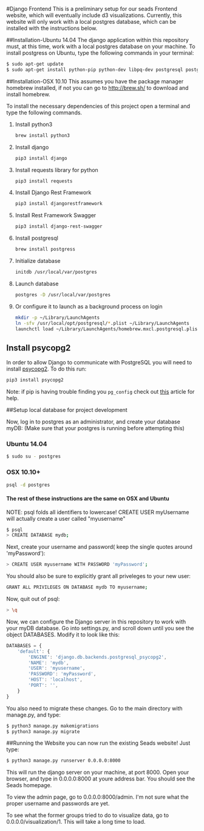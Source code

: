#Django Frontend
This is a preliminary setup for our seads Frontend website, which will eventually include d3 visualizations. Currently, this website will only work with a local postgres database, which can be installed with the instructions below.

##Installation-Ubuntu 14.04
The django application within this repository must, at this time, work with a local postgres database on your machine. To install postgress on Ubuntu, type the following commands in your terminal:
```sh
$ sudo apt-get update
$ sudo apt-get install python-pip python-dev libpq-dev postgresql postgresql-contrib
```
##Installation-OSX 10.10
This assumes you have the package manager homebrew installed, if not you can go to http://brew.sh/ to download and install homebrew.

To install the necessary dependencies of this project open a terminal and type the following commands.

1. Install python3

    ```sh
    brew install python3
    ```

2. Install django

    ```sh
    pip3 install django
    ```

3. Install requests library for python

    ```sh
    pip3 install requests
    ```

4. Install Django Rest Framework

    ```sh
    pip3 install djangorestframework
    ```

5. Install Rest Framework Swagger

    ```sh
    pip3 install django-rest-swagger
    ```

6. Install postgresql

    ```sh
    brew install postgress
    ```

7. Initialize database

    ```sh
    initdb /usr/local/var/postgres
    ```

8. Launch database

    ```sh
    postgres -D /usr/local/var/postgres
    ```

9. Or configure it to launch as a background process on login
    ```sh
    mkdir -p ~/Library/LaunchAgents
    ln -sfv /usr/local/opt/postgresql/*.plist ~/Library/LaunchAgents
    launchctl load ~/Library/LaunchAgents/homebrew.mxcl.postgresql.plist
    ```

## Install psycopg2
In order to allow Django to communicate with PostgreSQL you will need to install [psycopg2](http://initd.org/psycopg/). To do this run:
```sh
pip3 install psycopg2
```

Note: if pip is having trouble finding you `pg_config` check out [this](https://rayed.com/wordpress/?p=1743) article for help.

##Setup local database for project development

Now, log in to postgres as an administrator, and create your database myDB:
(Make sure that your postgres is running before attempting this)

### Ubuntu 14.04
```sh
$ sudo su - postgres
```
### OSX 10.10+
```sh
psql -d postgres
```

#### The rest of these instructions are the same on OSX and Ubuntu

NOTE: psql folds all identifiers to lowercase! CREATE USER myUsername will actually create a user called "myusername"

```sh
$ psql
> CREATE DATABASE mydb;
```
Next, create your username and password( keep the single quotes around 'myPassword'):
```sh
> CREATE USER myusername WITH PASSWORD 'myPassword';
```
You should also be sure to explicitly grant all priveleges to your new user:
```sh
GRANT ALL PRIVILEGES ON DATABASE mydb TO myusername;
```
Now, quit out of psql:
```sh
> \q
```


Now, we can configure the Django server in this repository to work with your myDB database. Go into settings.py, and scroll down until you see the object DATABASES. Modify it to look like this:

```js
DATABASES = {
    'default': {
        'ENGINE': 'django.db.backends.postgresql_psycopg2',
        'NAME': 'mydb',
        'USER': 'myusername',
        'PASSWORD': 'myPassword',
        'HOST': 'localhost',
        'PORT': '',
    }
}
```
You also need to migrate these changes. Go to the main directory with manage.py, and type:

```sh
$ python3 manage.py makemigrations
$ python3 manage.py migrate
```

##Running the Website
you can now run the existing Seads website! Just type:

```sh
$ python3 manage.py runserver 0.0.0.0:8000
```

This will run the django server on your machine, at port 8000. Open your browser, and type in 0.0.0.0:8000 at youre address bar. You should see the Seads homepage.

To view the admin page, go to 0.0.0.0:8000/admin. I'm not sure what the proper username and passwords are yet.

To see what the former groups tried to do to visualize data, go to 0.0.0.0/visualization/1. This will take a long time to load.
